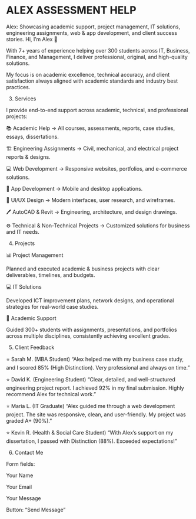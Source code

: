 # ALEX ASSESSMENT HELP
Alex: Showcasing academic support, project management, IT solutions, engineering assignments, web &amp; app development, and client success stories.
Hi, I’m Alex 👋

With 7+ years of experience helping over 300 students across IT, Business, Finance, and Management, I deliver professional, original, and high-quality solutions.

My focus is on academic excellence, technical accuracy, and client satisfaction always aligned with academic standards and industry best practices.

3. Services

I provide end-to-end support across academic, technical, and professional projects:

📚 Academic Help → All courses, assessments, reports, case studies, essays, dissertations.

🏗 Engineering Assignments → Civil, mechanical, and electrical project reports & designs.

💻 Web Development → Responsive websites, portfolios, and e-commerce solutions.

📱 App Development → Mobile and desktop applications.

🎨 UI/UX Design → Modern interfaces, user research, and wireframes.

🖊 AutoCAD & Revit → Engineering, architecture, and design drawings.

⚙ Technical & Non-Technical Projects → Customized solutions for business and IT needs.

4. Projects
   
📊 Project Management

Planned and executed academic & business projects with clear deliverables, timelines, and budgets.

💻 IT Solutions

Developed ICT improvement plans, network designs, and operational strategies for real-world case studies.

📑 Academic Support

Guided 300+ students with assignments, presentations, and portfolios across multiple disciplines, consistently achieving excellent grades.

5. Client Feedback

⭐ Sarah M. (MBA Student)
“Alex helped me with my business case study, and I scored 85% (High Distinction). Very professional and always on time.”

⭐ David K. (Engineering Student)
“Clear, detailed, and well-structured engineering project report. I achieved 92% in my final submission. Highly recommend Alex for technical work.”

⭐ Maria L. (IT Graduate)
“Alex guided me through a web development project. The site was responsive, clean, and user-friendly. My project was graded A+ (90%).”

⭐ Kevin R. (Health & Social Care Student)
“With Alex’s support on my dissertation, I passed with Distinction (88%). Exceeded expectations!”

6. Contact Me

Form fields:

Your Name

Your Email

Your Message

Button: “Send Message”
